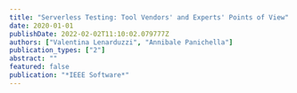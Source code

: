 ```yaml
---
title: "Serverless Testing: Tool Vendors' and Experts' Points of View"
date: 2020-01-01
publishDate: 2022-02-02T11:10:02.079777Z
authors: ["Valentina Lenarduzzi", "Annibale Panichella"]
publication_types: ["2"]
abstract: ""
featured: false
publication: "*IEEE Software*"
---
```


